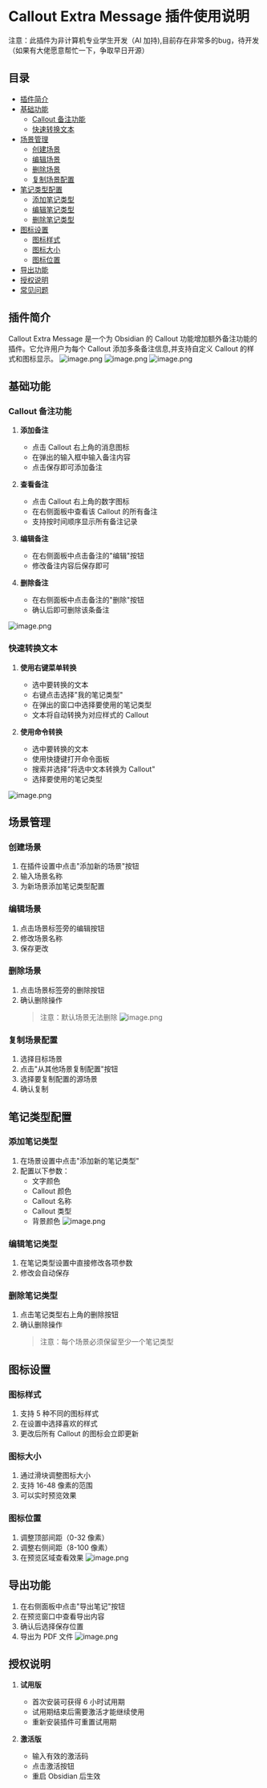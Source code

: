 # Callout Extra Message 插件使用说明


注意：此插件为非计算机专业学生开发（AI 加持),目前存在非常多的bug，待开发（如果有大佬愿意帮忙一下，争取早日开源）
## 目录
- [插件简介](#插件简介)
- [基础功能](#基础功能)
  - [Callout 备注功能](#callout-备注功能)
  - [快速转换文本](#快速转换文本)
- [场景管理](#场景管理)
  - [创建场景](#创建场景)
  - [编辑场景](#编辑场景)
  - [删除场景](#删除场景)
  - [复制场景配置](#复制场景配置)
- [笔记类型配置](#笔记类型配置)
  - [添加笔记类型](#添加笔记类型)
  - [编辑笔记类型](#编辑笔记类型)
  - [删除笔记类型](#删除笔记类型)
- [图标设置](#图标设置)
  - [图标样式](#图标样式)
  - [图标大小](#图标大小)
  - [图标位置](#图标位置)
- [导出功能](#导出功能)
- [授权说明](#授权说明)
- [常见问题](#常见问题)

## 插件简介

Callout Extra Message 是一个为 Obsidian 的 Callout 功能增加额外备注功能的插件。它允许用户为每个 Callout 添加多条备注信息,并支持自定义 Callout 的样式和图标显示。
![image.png](https://zhangjiangchong.oss-cn-chengdu.aliyuncs.com/20241207195019.png)
![image.png](https://zhangjiangchong.oss-cn-chengdu.aliyuncs.com/20241207200116.png)
![image.png](https://zhangjiangchong.oss-cn-chengdu.aliyuncs.com/20241207200149.png)
## 基础功能

### Callout 备注功能

1. **添加备注**
   - 点击 Callout 右上角的消息图标
   - 在弹出的输入框中输入备注内容
   - 点击保存即可添加备注

2. **查看备注**
   - 点击 Callout 右上角的数字图标
   - 在右侧面板中查看该 Callout 的所有备注
   - 支持按时间顺序显示所有备注记录

3. **编辑备注**
   - 在右侧面板中点击备注的"编辑"按钮
   - 修改备注内容后保存即可

4. **删除备注**
   - 在右侧面板中点击备注的"删除"按钮
   - 确认后即可删除该条备注
  
  ![image.png](https://zhangjiangchong.oss-cn-chengdu.aliyuncs.com/20241207195222.png)

### 快速转换文本

1. **使用右键菜单转换**
   - 选中要转换的文本
   - 右键点击选择"我的笔记类型"
   - 在弹出的窗口中选择要使用的笔记类型
   - 文本将自动转换为对应样式的 Callout

2. **使用命令转换**
   - 选中要转换的文本
   - 使用快捷键打开命令面板
   - 搜索并选择"将选中文本转换为 Callout"
   - 选择要使用的笔记类型

![image.png](https://zhangjiangchong.oss-cn-chengdu.aliyuncs.com/20241207195501.png)


## 场景管理

### 创建场景

1. 在插件设置中点击"添加新的场景"按钮
2. 输入场景名称
3. 为新场景添加笔记类型配置

### 编辑场景

1. 点击场景标签旁的编辑按钮
2. 修改场景名称
3. 保存更改

### 删除场景

1. 点击场景标签旁的删除按钮
2. 确认删除操作
   > 注意：默认场景无法删除
![image.png](https://zhangjiangchong.oss-cn-chengdu.aliyuncs.com/20241207195644.png)

### 复制场景配置

1. 选择目标场景
2. 点击"从其他场景复制配置"按钮
3. 选择要复制配置的源场景
4. 确认复制

## 笔记类型配置

### 添加笔记类型

1. 在场景设置中点击"添加新的笔记类型"
2. 配置以下参数：
   - 文字颜色
   - Callout 颜色
   - Callout 名称
   - Callout 类型
   - 背景颜色
  ![image.png](https://zhangjiangchong.oss-cn-chengdu.aliyuncs.com/20241207195733.png)

### 编辑笔记类型

1. 在笔记类型设置中直接修改各项参数
2. 修改会自动保存

### 删除笔记类型

1. 点击笔记类型右上角的删除按钮
2. 确认删除操作
   > 注意：每个场景必须保留至少一个笔记类型

## 图标设置

### 图标样式

1. 支持 5 种不同的图标样式
2. 在设置中选择喜欢的样式
3. 更改后所有 Callout 的图标会立即更新

### 图标大小

1. 通过滑块调整图标大小
2. 支持 16-48 像素的范围
3. 可以实时预览效果

### 图标位置

1. 调整顶部间距（0-32 像素）
2. 调整右侧间距（8-100 像素）
3. 在预览区域查看效果
![image.png](https://zhangjiangchong.oss-cn-chengdu.aliyuncs.com/20241207195800.png)
## 导出功能

1. 在右侧面板中点击"导出笔记"按钮
2. 在预览窗口中查看导出内容
3. 确认后选择保存位置
4. 导出为 PDF 文件
![image.png](https://zhangjiangchong.oss-cn-chengdu.aliyuncs.com/20241207195957.png)

## 授权说明

1. **试用版**
   - 首次安装可获得 6 小时试用期
   - 试用期结束后需要激活才能继续使用
   - 重新安装插件可重置试用期

2. **激活版**
   - 输入有效的激活码
   - 点击激活按钮
   - 重启 Obsidian 后生效

